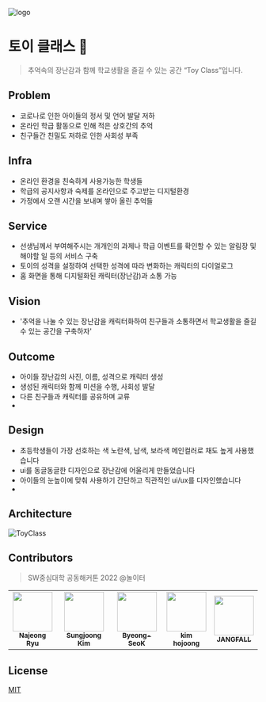 ![logo](https://user-images.githubusercontent.com/61545957/175321348-03ad40c5-5e10-40b8-8de5-e9c7e3e1bef7.png)

# 토이 클래스 🧸
> 추억속의 장난감과 함께 학교생활을 즐길 수 있는 공간 “Toy Class”입니다.

## Problem
- 코로나로 인한 아이들의 정서 및 언어 발달 저하
- 온라인 학급 활동으로 인해 적은 상호간의 추억
- 친구들간 친밀도 저하로 인한 사회성 부족

## Infra
- 온라인 환경을 친숙하게 사용가능한 학생들
- 학급의 공지사항과 숙제를 온라인으로 주고받는 디지털환경
- 가정에서 오랜 시간을 보내며 쌓아 올린 추억들

## Service
- 선생님께서 부여해주시는 개개인의 과제나 학급 이벤트를 확인할 수 있는 알림장 및 해야할 일 등의 서비스 구축
- 토이의 성격을 설정하여 선택한 성격에 따라 변화하는 캐릭터의 다이얼로그
- 홈 화면을 통해 디지털화된 캐릭터(장난감)과 소통 가능

## Vision
- '추억을 나눌 수 있는 장난감을 캐릭터화하여 친구들과 소통하면서 학교생활을 즐길 수 있는 공간을 구축하자'

## Outcome
- 아이들 장난감의 사진, 이름, 성격으로 캐릭터 생성
- 생성된 캐릭터와 함께 미션을 수행, 사회성 발달
- 다른 친구들과 캐릭터를 공유하며 교류
- 
## Design
- 초등학생들이 가장 선호하는 색 노란색, 남색, 보라색 메인컬러로 채도 높게 사용했습니다
- ui를 동글동글한 디자인으로 장난감에 어울리게 만들었습니다
- 아이들의 눈높이에 맞춰 사용하기 간단하고 직관적인 ui/ux를 디자인했습니다
- 
## Architecture
![ToyClass](https://user-images.githubusercontent.com/61545957/175333720-fa8dc326-23e4-4d4d-a419-9c0bb62c9a5c.png)

## Contributors
> SW중심대학 공동해커톤 2022 @놀이터 
<table>
  <tr>
    <td align="center"><a href="https://github.com/summermermer"><img src="https://avatars.githubusercontent.com/u/68227738?v=4" width="80px;" alt=""/><br /><sub><b>Najeong Ryu</b></sub></a></td>
    <td align="center"><a href="https://github.com/joseph-106"><img src="https://avatars.githubusercontent.com/u/61545957?v=4" width="80px;" alt=""/><br /><sub><b>Sungjoong Kim</b></sub></a></td>
    <td align="center"><a href="https://github.com/Byeong-SeoK"><img src="https://avatars.githubusercontent.com/u/87558488?v=4" width="80px;" alt=""/><br /><sub><b>Byeong-SeoK</b></sub></a></td>
    <td align="center"><a href="https://github.com/wlrma0108"><img src="https://avatars.githubusercontent.com/u/82634705?v=4" width="80px;" alt=""/><br /><sub><b>kim hojoong</b></sub></a></td>
    <td align="center"><a href="https://github.com/JANGFALL"><img src="https://avatars.githubusercontent.com/u/98828190?v=4" width="80px;" alt=""/><br /><sub><b>JANGFALL</b></sub></a></td>
  </tr>
</table>

## License
[MIT](https://github.com/Noriter/toy-class/blob/main/LICENSE)
